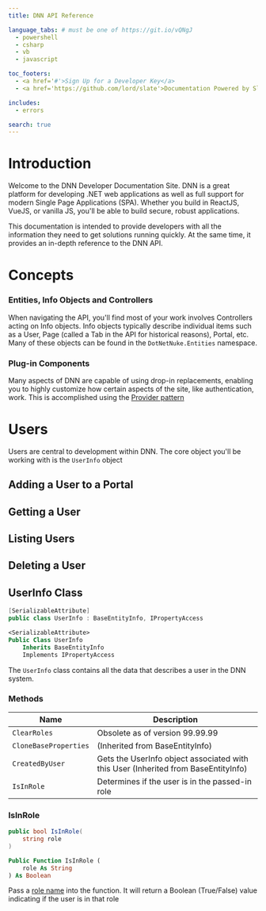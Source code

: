 ```yaml
---
title: DNN API Reference

language_tabs: # must be one of https://git.io/vQNgJ
  - powershell
  - csharp
  - vb
  - javascript

toc_footers:
  - <a href='#'>Sign Up for a Developer Key</a>
  - <a href='https://github.com/lord/slate'>Documentation Powered by Slate</a>

includes:
  - errors

search: true
---
```


# Introduction

Welcome to the DNN Developer Documentation Site. DNN is a great platform for developing .NET web applications as 
well as full support for modern Single Page Applications (SPA). Whether you build in ReactJS, VueJS, or vanilla JS, 
you'll be able to build secure, robust applications.

This documentation is intended to provide developers with all the information they need to get solutions running quickly. 
At the same time, it provides an in-depth reference to the DNN API.

# Concepts
### Entities, Info Objects and Controllers
When navigating the API, you'll find most of your work involves Controllers acting on Info objects. Info objects 
typically describe individual items such as a User, Page (called a Tab in the API for historical reasons), Portal, etc.
Many of these objects can be found in the `DotNetNuke.Entities` namespace.

### Plug-in Components
Many aspects of DNN are capable of using drop-in replacements, enabling you to highly customize how certain aspects of 
the site, like authentication, work. This is accomplished using the [Provider pattern](http://somelink.here)


# Users
Users are central to development within DNN. The core object you'll be working with is the `UserInfo` object
## Adding a User to a Portal

## Getting a User

## Listing Users

## Deleting a User



## UserInfo Class
```csharp
[SerializableAttribute]
public class UserInfo : BaseEntityInfo, IPropertyAccess
```
```vb
<SerializableAttribute>
Public Class UserInfo
	Inherits BaseEntityInfo
	Implements IPropertyAccess
```
The `UserInfo` class contains all the data that describes a user in the DNN system.

### Methods
Name | Description 
---- | -----------
`ClearRoles` | Obsolete as of version 99.99.99
`CloneBaseProperties` | (Inherited from BaseEntityInfo)
`CreatedByUser` | Gets the UserInfo object associated with this User (Inherited from BaseEntityInfo)
`IsInRole` | Determines if the user is in the passed-in role

### IsInRole
```csharp
public bool IsInRole(
	string role
)
```
```vb
Public Function IsInRole ( 
	role As String
) As Boolean
```
Pass a [role name](https://somelink.com/#list-roles) into the function. It will return a Boolean (True/False) value indicating if the user 
is in that role



